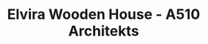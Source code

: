 ---
title: 'Elvira Wooden House - A510 Architekts'
description: 'Elvira Wooden House - A510 Architekts'

layout: project
permalink: /projects/:path
image: /images/projects/elvira-wooden-house/elvira-wooden-house-01_1600w.jpg


weight: 42

name: Elvira Wooden House

type: Residential
area: 240 m2
location: Tver
year: 2019
---